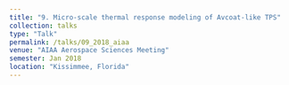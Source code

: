 ```yaml
---
title: "9. Micro-scale thermal response modeling of Avcoat-like TPS"
collection: talks
type: "Talk"
permalink: /talks/09_2018_aiaa
venue: "AIAA Aerospace Sciences Meeting"
semester: Jan 2018
location: "Kissimmee, Florida"
---
```


